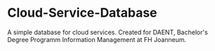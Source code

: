 # Cloud-Service-Database

A simple database for cloud services. 
Created for DAENT, Bachelor's Degree Programm Information Management at FH Joanneum.

